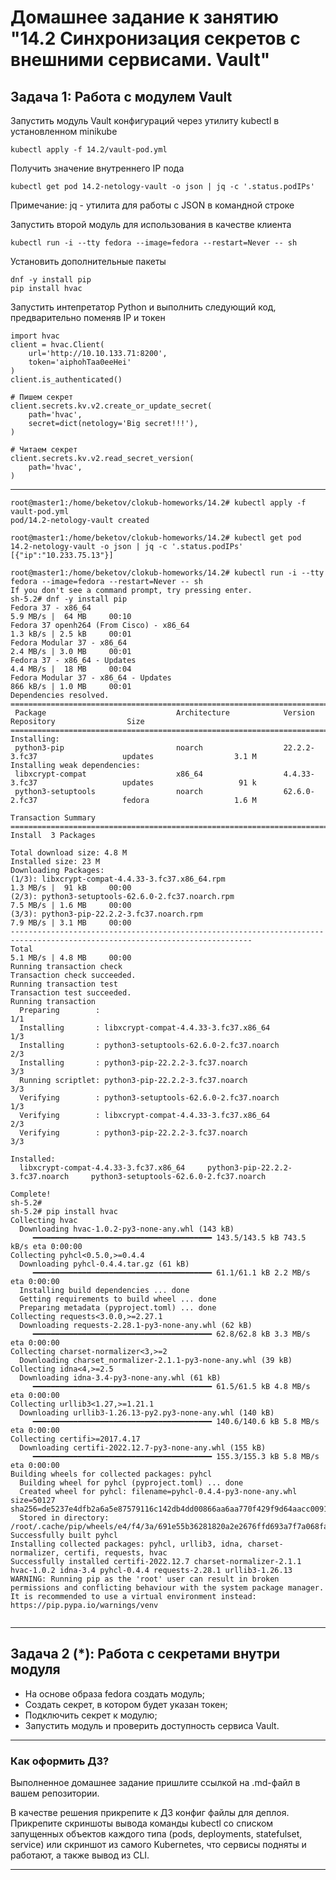 # Домашнее задание к занятию "14.2 Синхронизация секретов с внешними сервисами. Vault"

## Задача 1: Работа с модулем Vault

Запустить модуль Vault конфигураций через утилиту kubectl в установленном minikube

```
kubectl apply -f 14.2/vault-pod.yml
```

Получить значение внутреннего IP пода

```
kubectl get pod 14.2-netology-vault -o json | jq -c '.status.podIPs'
```

Примечание: jq - утилита для работы с JSON в командной строке

Запустить второй модуль для использования в качестве клиента

```
kubectl run -i --tty fedora --image=fedora --restart=Never -- sh
```

Установить дополнительные пакеты

```
dnf -y install pip
pip install hvac
```

Запустить интепретатор Python и выполнить следующий код, предварительно
поменяв IP и токен

```
import hvac
client = hvac.Client(
    url='http://10.10.133.71:8200',
    token='aiphohTaa0eeHei'
)
client.is_authenticated()

# Пишем секрет
client.secrets.kv.v2.create_or_update_secret(
    path='hvac',
    secret=dict(netology='Big secret!!!'),
)

# Читаем секрет
client.secrets.kv.v2.read_secret_version(
    path='hvac',
)
```

***
```
root@master1:/home/beketov/clokub-homeworks/14.2# kubectl apply -f vault-pod.yml 
pod/14.2-netology-vault created

root@master1:/home/beketov/clokub-homeworks/14.2# kubectl get pod 14.2-netology-vault -o json | jq -c '.status.podIPs'
[{"ip":"10.233.75.13"}]

root@master1:/home/beketov/clokub-homeworks/14.2# kubectl run -i --tty fedora --image=fedora --restart=Never -- sh
If you don't see a command prompt, try pressing enter.
sh-5.2# dnf -y install pip
Fedora 37 - x86_64                                                                          5.9 MB/s |  64 MB     00:10    
Fedora 37 openh264 (From Cisco) - x86_64                                                    1.3 kB/s | 2.5 kB     00:01    
Fedora Modular 37 - x86_64                                                                  2.4 MB/s | 3.0 MB     00:01    
Fedora 37 - x86_64 - Updates                                                                4.4 MB/s |  18 MB     00:04    
Fedora Modular 37 - x86_64 - Updates                                                        866 kB/s | 1.0 MB     00:01    
Dependencies resolved.
============================================================================================================================
 Package                             Architecture            Version                         Repository                Size
============================================================================================================================
Installing:
 python3-pip                         noarch                  22.2.2-3.fc37                   updates                  3.1 M
Installing weak dependencies:
 libxcrypt-compat                    x86_64                  4.4.33-3.fc37                   updates                   91 k
 python3-setuptools                  noarch                  62.6.0-2.fc37                   fedora                   1.6 M

Transaction Summary
============================================================================================================================
Install  3 Packages

Total download size: 4.8 M
Installed size: 23 M
Downloading Packages:
(1/3): libxcrypt-compat-4.4.33-3.fc37.x86_64.rpm                                            1.3 MB/s |  91 kB     00:00    
(2/3): python3-setuptools-62.6.0-2.fc37.noarch.rpm                                          7.5 MB/s | 1.6 MB     00:00    
(3/3): python3-pip-22.2.2-3.fc37.noarch.rpm                                                 7.9 MB/s | 3.1 MB     00:00    
----------------------------------------------------------------------------------------------------------------------------
Total                                                                                       5.1 MB/s | 4.8 MB     00:00     
Running transaction check
Transaction check succeeded.
Running transaction test
Transaction test succeeded.
Running transaction
  Preparing        :                                                                                                    1/1 
  Installing       : libxcrypt-compat-4.4.33-3.fc37.x86_64                                                              1/3 
  Installing       : python3-setuptools-62.6.0-2.fc37.noarch                                                            2/3 
  Installing       : python3-pip-22.2.2-3.fc37.noarch                                                                   3/3 
  Running scriptlet: python3-pip-22.2.2-3.fc37.noarch                                                                   3/3 
  Verifying        : python3-setuptools-62.6.0-2.fc37.noarch                                                            1/3 
  Verifying        : libxcrypt-compat-4.4.33-3.fc37.x86_64                                                              2/3 
  Verifying        : python3-pip-22.2.2-3.fc37.noarch                                                                   3/3 

Installed:
  libxcrypt-compat-4.4.33-3.fc37.x86_64     python3-pip-22.2.2-3.fc37.noarch     python3-setuptools-62.6.0-2.fc37.noarch    

Complete!
sh-5.2# 
sh-5.2# pip install hvac
Collecting hvac
  Downloading hvac-1.0.2-py3-none-any.whl (143 kB)
     ━━━━━━━━━━━━━━━━━━━━━━━━━━━━━━━━━━━━━━━━ 143.5/143.5 kB 743.5 kB/s eta 0:00:00
Collecting pyhcl<0.5.0,>=0.4.4
  Downloading pyhcl-0.4.4.tar.gz (61 kB)
     ━━━━━━━━━━━━━━━━━━━━━━━━━━━━━━━━━━━━━━━━ 61.1/61.1 kB 2.2 MB/s eta 0:00:00
  Installing build dependencies ... done
  Getting requirements to build wheel ... done
  Preparing metadata (pyproject.toml) ... done
Collecting requests<3.0.0,>=2.27.1
  Downloading requests-2.28.1-py3-none-any.whl (62 kB)
     ━━━━━━━━━━━━━━━━━━━━━━━━━━━━━━━━━━━━━━━━ 62.8/62.8 kB 3.3 MB/s eta 0:00:00
Collecting charset-normalizer<3,>=2
  Downloading charset_normalizer-2.1.1-py3-none-any.whl (39 kB)
Collecting idna<4,>=2.5
  Downloading idna-3.4-py3-none-any.whl (61 kB)
     ━━━━━━━━━━━━━━━━━━━━━━━━━━━━━━━━━━━━━━━━ 61.5/61.5 kB 4.8 MB/s eta 0:00:00
Collecting urllib3<1.27,>=1.21.1
  Downloading urllib3-1.26.13-py2.py3-none-any.whl (140 kB)
     ━━━━━━━━━━━━━━━━━━━━━━━━━━━━━━━━━━━━━━━━ 140.6/140.6 kB 5.8 MB/s eta 0:00:00
Collecting certifi>=2017.4.17
  Downloading certifi-2022.12.7-py3-none-any.whl (155 kB)
     ━━━━━━━━━━━━━━━━━━━━━━━━━━━━━━━━━━━━━━━━ 155.3/155.3 kB 5.8 MB/s eta 0:00:00
Building wheels for collected packages: pyhcl
  Building wheel for pyhcl (pyproject.toml) ... done
  Created wheel for pyhcl: filename=pyhcl-0.4.4-py3-none-any.whl size=50127 sha256=de5237e4dfb2a6a5e87579116c142db4dd00866aa6aa770f429f9d64aacc0091
  Stored in directory: /root/.cache/pip/wheels/e4/f4/3a/691e55b36281820a2e2676ffd693a7f7a068fab60d89353d74
Successfully built pyhcl
Installing collected packages: pyhcl, urllib3, idna, charset-normalizer, certifi, requests, hvac
Successfully installed certifi-2022.12.7 charset-normalizer-2.1.1 hvac-1.0.2 idna-3.4 pyhcl-0.4.4 requests-2.28.1 urllib3-1.26.13
WARNING: Running pip as the 'root' user can result in broken permissions and conflicting behaviour with the system package manager. It is recommended to use a virtual environment instead: https://pip.pypa.io/warnings/venv


```
***

## Задача 2 (*): Работа с секретами внутри модуля

* На основе образа fedora создать модуль;
* Создать секрет, в котором будет указан токен;
* Подключить секрет к модулю;
* Запустить модуль и проверить доступность сервиса Vault.

---

### Как оформить ДЗ?

Выполненное домашнее задание пришлите ссылкой на .md-файл в вашем репозитории.

В качестве решения прикрепите к ДЗ конфиг файлы для деплоя. Прикрепите скриншоты вывода команды kubectl со списком запущенных объектов каждого типа (pods, deployments, statefulset, service) или скриншот из самого Kubernetes, что сервисы подняты и работают, а также вывод из CLI.

---
